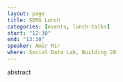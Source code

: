 ```yaml
---
layout: page
title: SERG Lunch
categories: [events, lunch-talks]
start: "12:30"
end: "13:30"
speaker: Amir Mir
where: Social Data Lab, Building 28
---
```


abstract
